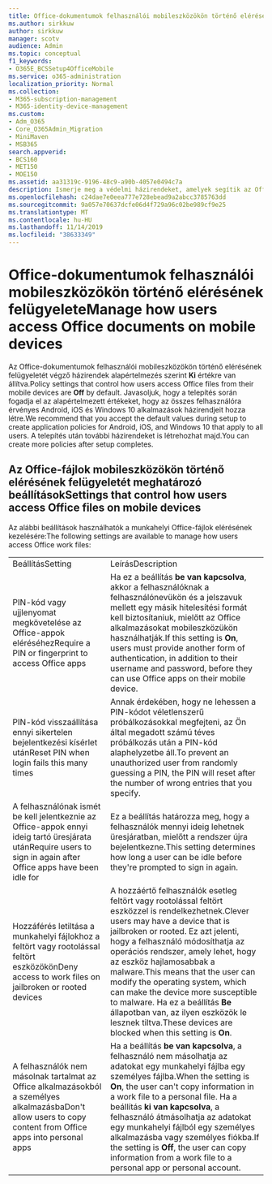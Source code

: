 ```yaml
---
title: Office-dokumentumok felhasználói mobileszközökön történő elérésének felügyelete
ms.author: sirkkuw
author: sirkkuw
manager: scotv
audience: Admin
ms.topic: conceptual
f1_keywords:
- O365E_BCSSetup4OfficeMobile
ms.service: o365-administration
localization_priority: Normal
ms.collection:
- M365-subscription-management
- M365-identity-device-management
ms.custom:
- Adm_O365
- Core_O365Admin_Migration
- MiniMaven
- MSB365
search.appverid:
- BCS160
- MET150
- MOE150
ms.assetid: aa31319c-9196-48c9-a90b-4057e0494c7a
description: Ismerje meg a védelmi házirendeket, amelyek segítik az Office alkalmazások mobileszközökről való biztonságos elérését.
ms.openlocfilehash: c24dae7e0eea777e728ebead9a2abcc3785763dd
ms.sourcegitcommit: 9a057e70637dcfe06d4f729a96c02be989cf9e25
ms.translationtype: MT
ms.contentlocale: hu-HU
ms.lasthandoff: 11/14/2019
ms.locfileid: "38633349"
---
```

# <a name="manage-how-users-access-office-documents-on-mobile-devices"></a><span data-ttu-id="fd61f-103">Office-dokumentumok felhasználói mobileszközökön történő elérésének felügyelete</span><span class="sxs-lookup"><span data-stu-id="fd61f-103">Manage how users access Office documents on mobile devices</span></span>

 <span data-ttu-id="fd61f-104">Az Office-dokumentumok felhasználói mobileszközökön történő elérésének felügyeletét végző házirendek alapértelmezés szerint **Ki** értékre van állítva.</span><span class="sxs-lookup"><span data-stu-id="fd61f-104">Policy settings that control how users access Office files from their mobile devices are **Off** by default.</span></span> <span data-ttu-id="fd61f-105">Javasoljuk, hogy a telepítés során fogadja el az alapértelmezett értékeket, hogy az összes felhasználóra érvényes Android, iOS és Windows 10 alkalmazások házirendjeit hozza létre.</span><span class="sxs-lookup"><span data-stu-id="fd61f-105">We recommend that you accept the default values during setup to create application policies for Android, iOS, and Windows 10 that apply to all users.</span></span> <span data-ttu-id="fd61f-106">A telepítés után további házirendeket is létrehozhat majd.</span><span class="sxs-lookup"><span data-stu-id="fd61f-106">You can create more policies after setup completes.</span></span> 
  
## <a name="settings-that-control-how-users-access-office-files-on-mobile-devices"></a><span data-ttu-id="fd61f-107">Az Office-fájlok mobileszközökön történő elérésének felügyeletét meghatározó beállítások</span><span class="sxs-lookup"><span data-stu-id="fd61f-107">Settings that control how users access Office files on mobile devices</span></span>

<span data-ttu-id="fd61f-108">Az alábbi beállítások használhatók a munkahelyi Office-fájlok elérésének kezelésére:</span><span class="sxs-lookup"><span data-stu-id="fd61f-108">The following settings are available to manage how users access Office work files:</span></span>
  
|||
|:-----|:-----|
|<span data-ttu-id="fd61f-109">Beállítás</span><span class="sxs-lookup"><span data-stu-id="fd61f-109">Setting</span></span>  <br/> |<span data-ttu-id="fd61f-110">Leírás</span><span class="sxs-lookup"><span data-stu-id="fd61f-110">Description</span></span>  <br/> |
|<span data-ttu-id="fd61f-111">PIN-kód vagy ujjlenyomat megkövetelése az Office-appok eléréséhez</span><span class="sxs-lookup"><span data-stu-id="fd61f-111">Require a PIN or fingerprint to access Office apps</span></span>  <br/> |<span data-ttu-id="fd61f-112">Ha ez a beállítás **be van kapcsolva**, akkor a felhasználóknak a felhasználónevükön és a jelszavuk mellett egy másik hitelesítési formát kell biztosítaniuk, mielőtt az Office alkalmazásokat mobileszközükön használhatják.</span><span class="sxs-lookup"><span data-stu-id="fd61f-112">If this setting is **On**, users must provide another form of authentication, in addition to their username and password, before they can use Office apps on their mobile device.</span></span>  <br/> |
|<span data-ttu-id="fd61f-113">PIN-kód visszaállítása ennyi sikertelen bejelentkezési kísérlet után</span><span class="sxs-lookup"><span data-stu-id="fd61f-113">Reset PIN when login fails this many times</span></span>  <br/> |<span data-ttu-id="fd61f-114">Annak érdekében, hogy ne lehessen a PIN-kódot véletlenszerű próbálkozásokkal megfejteni, az Ön által megadott számú téves próbálkozás után a PIN-kód alaphelyzetbe áll.</span><span class="sxs-lookup"><span data-stu-id="fd61f-114">To prevent an unauthorized user from randomly guessing a PIN, the PIN will reset after the number of wrong entries that you specify.</span></span>  <br/> |
|<span data-ttu-id="fd61f-115">A felhasználónak ismét be kell jelentkeznie az Office-appok ennyi ideig tartó üresjárata után</span><span class="sxs-lookup"><span data-stu-id="fd61f-115">Require users to sign in again after Office apps have been idle for</span></span>  <br/> |<span data-ttu-id="fd61f-116">Ez a beállítás határozza meg, hogy a felhasználók mennyi ideig lehetnek üresjáratban, mielőtt a rendszer újra bejelentkezne.</span><span class="sxs-lookup"><span data-stu-id="fd61f-116">This setting determines how long a user can be idle before they're prompted to sign in again.</span></span>  <br/> |
|<span data-ttu-id="fd61f-117">Hozzáférés letiltása a munkahelyi fájlokhoz a feltört vagy rootolással feltört eszközökön</span><span class="sxs-lookup"><span data-stu-id="fd61f-117">Deny access to work files on jailbroken or rooted devices</span></span>  <br/> |<span data-ttu-id="fd61f-118">A hozzáértő felhasználók esetleg feltört vagy rootolással feltört eszközzel is rendelkezhetnek.</span><span class="sxs-lookup"><span data-stu-id="fd61f-118">Clever users may have a device that is jailbroken or rooted.</span></span> <span data-ttu-id="fd61f-119">Ez azt jelenti, hogy a felhasználó módosíthatja az operációs rendszer, amely lehet, hogy az eszköz hajlamosabbak a malware.</span><span class="sxs-lookup"><span data-stu-id="fd61f-119">This means that the user can modify the operating system, which can make the device more susceptible to malware.</span></span> <span data-ttu-id="fd61f-120">Ha ez a beállítás **Be** állapotban van, az ilyen eszközök le lesznek tiltva.</span><span class="sxs-lookup"><span data-stu-id="fd61f-120">These devices are blocked when this setting is **On**.</span></span>  <br/> |
|<span data-ttu-id="fd61f-121">A felhasználók nem másolnak tartalmat az Office alkalmazásokból a személyes alkalmazásba</span><span class="sxs-lookup"><span data-stu-id="fd61f-121">Don't allow users to copy content from Office apps into personal apps</span></span>  <br/> |<span data-ttu-id="fd61f-122">Ha a beállítás **be van kapcsolva**, a felhasználó nem másolhatja az adatokat egy munkahelyi fájlba egy személyes fájlba.</span><span class="sxs-lookup"><span data-stu-id="fd61f-122">When the setting is **On**, the user can't copy information in a work file to a personal file.</span></span> <span data-ttu-id="fd61f-123">Ha a beállítás **ki van kapcsolva**, a felhasználó átmásolhatja az adatokat egy munkahelyi fájlból egy személyes alkalmazásba vagy személyes fiókba.</span><span class="sxs-lookup"><span data-stu-id="fd61f-123">If the setting is **Off**, the user can copy information from a work file to a personal app or personal account.</span></span>  <br/> |
   

